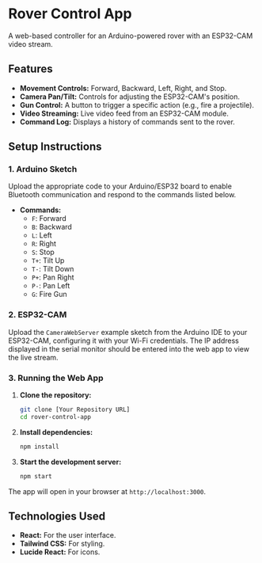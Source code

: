 # Rover Control App

A web-based controller for an Arduino-powered rover with an ESP32-CAM video stream.

## Features

-   **Movement Controls:** Forward, Backward, Left, Right, and Stop.
-   **Camera Pan/Tilt:** Controls for adjusting the ESP32-CAM's position.
-   **Gun Control:** A button to trigger a specific action (e.g., fire a projectile).
-   **Video Streaming:** Live video feed from an ESP32-CAM module.
-   **Command Log:** Displays a history of commands sent to the rover.

## Setup Instructions

### 1. Arduino Sketch
Upload the appropriate code to your Arduino/ESP32 board to enable Bluetooth communication and respond to the commands listed below.

-   **Commands:**
    -   `F`: Forward
    -   `B`: Backward
    -   `L`: Left
    -   `R`: Right
    -   `S`: Stop
    -   `T+`: Tilt Up
    -   `T-`: Tilt Down
    -   `P+`: Pan Right
    -   `P-`: Pan Left
    -   `G`: Fire Gun

### 2. ESP32-CAM
Upload the `CameraWebServer` example sketch from the Arduino IDE to your ESP32-CAM, configuring it with your Wi-Fi credentials. The IP address displayed in the serial monitor should be entered into the web app to view the live stream.

### 3. Running the Web App

1.  **Clone the repository:**
    ```bash
    git clone [Your Repository URL]
    cd rover-control-app
    ```
2.  **Install dependencies:**
    ```bash
    npm install
    ```
3.  **Start the development server:**
    ```bash
    npm start
    ```

The app will open in your browser at `http://localhost:3000`.

## Technologies Used

-   **React:** For the user interface.
-   **Tailwind CSS:** For styling.
-   **Lucide React:** For icons.
